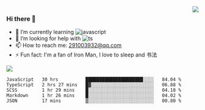 <img align='right' src='https://github-readme-stats.vercel.app/api?username=niaogege&show_icons=true&theme=radical'/>

### Hi there 👋

- 🌱 I’m currently learning ![javascript](https://img.shields.io/badge/javacript-learn-orange)
- 🤔 I’m looking for help with ![ts](https://img.shields.io/badge/ts-learn-yellow)
- 📫 How to reach me: 291003932@qq.com
- ⚡ Fun fact:  I'm a fan of Iron Man, I love to sleep and 书法

![](https://github-readme-stats.vercel.app/api/top-langs/?username=niaogege&layout=compact)

<!--START_SECTION:waka-->
```text
JavaScript   30 hrs          █████████████████████░░░░   84.04 % 
TypeScript   2 hrs 27 mins   █▓░░░░░░░░░░░░░░░░░░░░░░░   06.88 % 
SCSS         1 hr 29 mins    █░░░░░░░░░░░░░░░░░░░░░░░░   04.18 % 
Markdown     1 hr 26 mins    █░░░░░░░░░░░░░░░░░░░░░░░░   04.02 % 
JSON         17 mins         ▒░░░░░░░░░░░░░░░░░░░░░░░░   00.80 % 
```
<!--END_SECTION:waka-->
